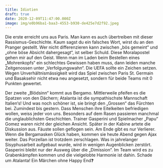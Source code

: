 ```yaml
---
title: Idiotien
draft: true
date: 2020-12-09T11:47:00.000Z
image: img/e0b96ba1-baa3-4553-b930-de425e7d2f92.jpeg
---
```

Die erste erreicht uns aus Paris. Man kann es auch übertreiben mit dieser Rassismus-Geschichte. Kaum sagst du ein falsches Wort, wirst du an den Pranger gestellt. Wer nicht differenzieren kann zwischen „bös gemeint“ und „ohne böse Absicht dahergesagt“, ist selber Schuld. Diese Moralapostel gehen mir auf den Geist. Wenn man im Laden beim Bestellen eines „Mohrenkopfs“ ein schlechtes Gewissen haben muss, dann leiden manche Zeitgenossen unter „Verfolgungswahn“. Die UEFA sollte ein Zeichen setzen. Wegen Unverhältnismässigkeit wird das Spiel zwischen Paris St. Germain und Basaksehir nicht etwa neu angesetzt, sondern für beide Teams mit 0 Punkten gewertet.

Der zweite „Blödsinn“ kommt aus Bergamo. Mittlerweile pfeifen es die Spatzen von den Dächern; Atalanta ist die sympathischste Mannschaft Italien‘s! Und was noch schöner ist, sie bringt den „Grossen“ das Fürchten bei. Zumindest bis gestern. Dass Menschen ihre Eitelkeiten befriedigen wollen, weiss jeder von uns. Besonders auf dem Rasen passieren manchmal die unglaublichsten Geschichten. Trainer Gasperini und Spielmacher „Papu“ Gomez waren nicht der gleichen Ansicht. Später in der Kabine artete die Diskussion aus. Fäuste sollen geflogen sein. Am Ende gibt es nur Verlierer. Wenn die Bergamasken Glück haben, kommen sie heute Abend gegen Ajax weiter. Das Porzellan ist trotzdem zerschlagen. Was in jahrelanger Sisyphusarbeit aufgebaut wurde, wird in wenigen Augenblicken zerstört. Gasperini bleibt nur der Ausweg über die „Dimission“. Im Team wird es zu Grabenkämpfen kommen und die vielgelobte Harmonie ist dahin. Schade um Atalanta! Ein Märchen ohne Happy End❓